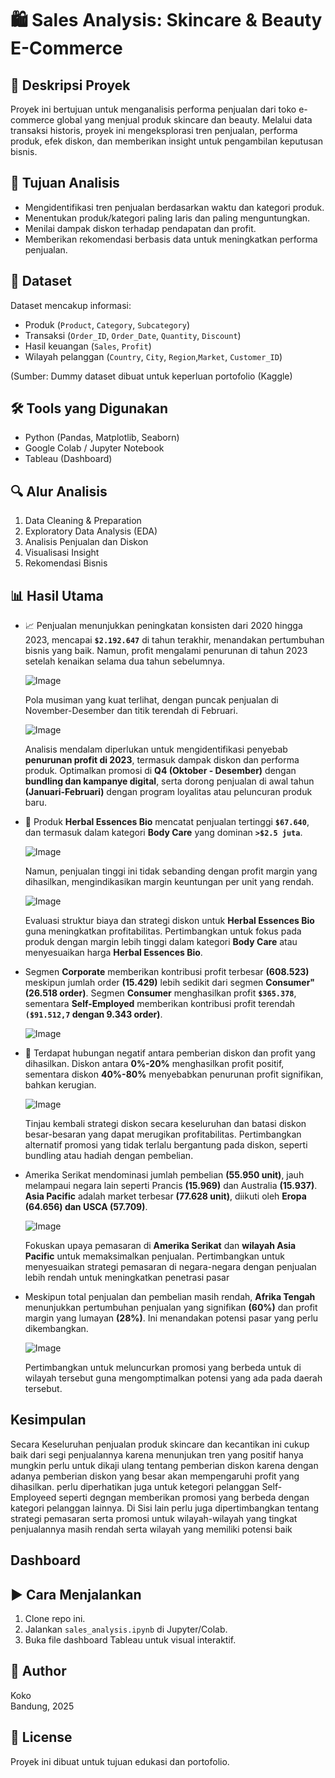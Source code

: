 # 🛍️ Sales Analysis: Skincare & Beauty E-Commerce

## 📌 Deskripsi Proyek
Proyek ini bertujuan untuk menganalisis performa penjualan dari toko e-commerce global yang menjual produk skincare dan beauty. Melalui data transaksi historis, proyek ini mengeksplorasi tren penjualan, performa produk, efek diskon, dan memberikan insight untuk pengambilan keputusan bisnis.

## 🎯 Tujuan Analisis
- Mengidentifikasi tren penjualan berdasarkan waktu dan kategori produk.
- Menentukan produk/kategori paling laris dan paling menguntungkan.
- Menilai dampak diskon terhadap pendapatan dan profit.
- Memberikan rekomendasi berbasis data untuk meningkatkan performa penjualan.

## 🧾 Dataset
Dataset mencakup informasi:
- Produk (`Product`, `Category`, `Subcategory`)
- Transaksi (`Order_ID`, `Order_Date`, `Quantity`, `Discount`)
- Hasil keuangan (`Sales`, `Profit`)
- Wilayah pelanggan (`Country`, `City`, `Region`,`Market`, `Customer_ID`)

(Sumber: Dummy dataset dibuat untuk keperluan portofolio (Kaggle)

## 🛠️ Tools yang Digunakan
- Python (Pandas, Matplotlib, Seaborn)
- Google Colab / Jupyter Notebook
- Tableau (Dashboard)

## 🔍 Alur Analisis
1. Data Cleaning & Preparation
2. Exploratory Data Analysis (EDA)
3. Analisis Penjualan dan Diskon
4. Visualisasi Insight
5. Rekomendasi Bisnis

## 📊 Hasil Utama
- 📈 Penjualan menunjukkan peningkatan konsisten dari 2020 hingga 2023, mencapai **`$2.192.647`** di tahun terakhir, menandakan pertumbuhan bisnis yang baik. Namun, profit mengalami penurunan di tahun 2023 setelah kenaikan selama dua tahun sebelumnya.
  
  ![Image](https://github.com/user-attachments/assets/f026e0fa-581b-40b4-81c2-a73b9bd02f7f)

   Pola musiman yang kuat terlihat, dengan puncak penjualan di November-Desember dan titik terendah di Februari.
  
  ![Image](https://github.com/user-attachments/assets/6fd8e3aa-7561-4cbb-acfb-07cacde53c70)

  Analisis mendalam diperlukan untuk mengidentifikasi penyebab **penurunan profit di 2023**, termasuk dampak diskon dan performa produk. Optimalkan promosi di **Q4 (Oktober - Desember)** dengan **bundling dan kampanye digital**, serta dorong penjualan di awal tahun **(Januari-Februari)** dengan program loyalitas atau peluncuran produk baru.

- 🧴 Produk **Herbal Essences Bio** mencatat penjualan tertinggi **`$67.640`**, dan termasuk dalam kategori **Body Care**   yang dominan **`>$2.5 juta`**.
  
  ![Image](https://github.com/user-attachments/assets/57b9e77e-ec68-4dcb-99ec-9f49425eaae4)
  
  Namun, penjualan tinggi ini tidak sebanding dengan profit margin yang dihasilkan, mengindikasikan margin keuntungan per unit yang rendah.
  
  ![Image](https://github.com/user-attachments/assets/72b5ff4a-567b-4bfb-aa64-c0bfe30dcfea)
  
  Evaluasi struktur biaya dan strategi diskon untuk **Herbal Essences Bio** guna meningkatkan profitabilitas. Pertimbangkan untuk fokus pada produk dengan margin lebih tinggi dalam kategori **Body Care** atau menyesuaikan harga **Herbal Essences Bio**.

- Segmen **Corporate** memberikan kontribusi profit terbesar **(608.523)** meskipun jumlah order **(15.429)** lebih sedikit dari segmen **Consumer" (26.518 order)**. Segmen **Consumer** menghasilkan profit **`$365.378`**, sementara **Self-Employed** memberikan kontribusi profit terendah **`($91.512,7` dengan 9.343 order)**.
  
  ![Image](https://github.com/user-attachments/assets/0e7ac744-97f3-4249-b050-8f6a9852d072)

- 🔖 Terdapat hubungan negatif antara pemberian diskon dan profit yang dihasilkan. Diskon antara **0%-20%** menghasilkan profit positif, sementara diskon **40%-80%** menyebabkan penurunan profit signifikan, bahkan kerugian.
  
  ![Image](https://github.com/user-attachments/assets/80fed549-b089-433a-9c1e-1e0c42b569a0)

  Tinjau kembali strategi diskon secara keseluruhan dan batasi diskon besar-besaran yang dapat merugikan profitabilitas. Pertimbangkan alternatif promosi yang tidak terlalu bergantung pada diskon, seperti bundling atau hadiah dengan pembelian.
  
- Amerika Serikat mendominasi jumlah pembelian **(55.950 unit)**, jauh melampaui negara lain seperti Prancis **(15.969)** dan Australia **(15.937)**. **Asia Pacific** adalah market terbesar **(77.628 unit)**, diikuti oleh **Eropa (64.656) dan USCA (57.709)**.
  
  ![Image](https://github.com/user-attachments/assets/87b1672d-7602-46a4-87dd-390be3ffb953)

  Fokuskan upaya pemasaran di **Amerika Serikat** dan **wilayah Asia Pacific** untuk memaksimalkan penjualan. Pertimbangkan untuk menyesuaikan strategi pemasaran di negara-negara dengan penjualan lebih rendah untuk meningkatkan penetrasi pasar

- Meskipun total penjualan dan pembelian masih rendah, **Afrika Tengah** menunjukkan pertumbuhan penjualan yang signifikan **(60%)** dan profit margin yang lumayan **(28%)**. Ini menandakan potensi pasar yang perlu dikembangkan.

  ![Image](https://github.com/user-attachments/assets/be40990e-1448-4dd0-bfe7-ccc21cc5387b)
  
  Pertimbangkan untuk meluncurkan promosi yang berbeda untuk di wilayah tersebut guna mengomptimalkan potensi yang ada pada daerah tersebut.

## Kesimpulan
Secara Keseluruhan penjualan produk skincare dan kecantikan ini cukup baik dari segi penjualannya karena menunjukan tren yang positif hanya mungkin perlu untuk dikaji ulang tentang pemberian diskon karena dengan adanya pemberian diskon yang besar akan mempengaruhi profit yang dihasilkan. perlu diperhatikan juga untuk ketegori pelanggan Self-Employeed seperti degngan memberikan promosi yang berbeda dengan kategori pelanggan lainnya. Di Sisi lain perlu juga dipertimbangkan tentang strategi pemasaran serta promosi untuk wilayah-wilayah yang tingkat penjualannya masih rendah serta wilayah yang memiliki potensi baik

## Dashboard


## ▶️ Cara Menjalankan
1. Clone repo ini.
2. Jalankan `sales_analysis.ipynb` di Jupyter/Colab.
3. Buka file dashboard Tableau untuk visual interaktif.

## 👤 Author
Koko  
Bandung, 2025

## 📄 License
Proyek ini dibuat untuk tujuan edukasi dan portofolio.
